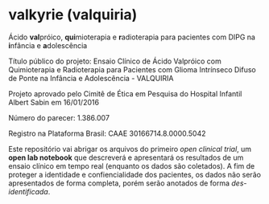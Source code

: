 # valkyrie (valquiria)

Ácido **val**próico, **qui**mioterapia e **r**adioterapia para pacientes com DIPG na **i**nfância e **a**dolescência

Título público do projeto: Ensaio Clínico de Ácido Valpróico com Quimioterapia e Radioterapia para Pacientes com Glioma Intrínseco Difuso de Ponte na Infância e Adolescência - VALQUIRIA

Projeto aprovado pelo Cimitê de Ética em Pesquisa do Hospital Infantil Albert Sabin em 16/01/2016

Número do parecer: 1.386.007

Registro na Plataforma Brasil: CAAE 30166714.8.0000.5042

Este repositório vai abrigar os arquivos do primeiro *open clinical trial*, um **open lab notebook** que descreverá e apresentará os resultados de um ensaio clínico em tempo real (enquanto os dados são coletados). A fim de proteger a identidade e confiencialidade dos pacientes, os dados não serão apresentados de forma completa, porém serão anotados de forma *des-identificada*.

